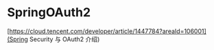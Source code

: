 # SpringOAuth2

[https://cloud.tencent.com/developer/article/1447784?areaId=106001](Spring Security 与 OAuth2 介绍)
